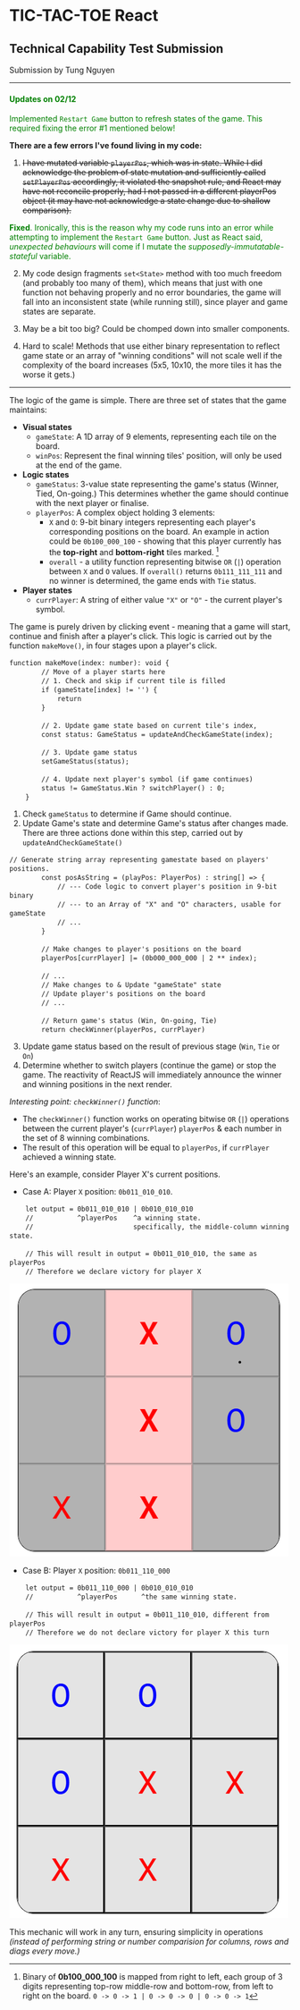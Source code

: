 # TIC-TAC-TOE React
## Technical Capability Test Submission

Submission by Tung Nguyen

---
#### <span style="color: green">Updates on 02/12</span>

<span style="color: green">Implemented `Restart Game` button to refresh states of the game. This required fixing the error #1 mentioned below!</span>

**There are a few errors I've found living in my code:**

1. ~~I have mutated variable `playerPos`, which was in state. While I did acknowledge the problem of state mutation and sufficiently called `setPlayerPos` accordingly, it violated the snapshot rule, and React may have not reconcile properly, had I not passed in a different playerPos object (it may have not acknowledge a state change due to shallow comparison).~~

<span style="color: green">**Fixed**. Ironically, this is the reason why my code runs into an error while attempting to implement the `Restart Game` button. Just as React said, *unexpected behaviours* will come if I mutate the *supposedly-immutatable-stateful* variable.</span>

2. My code design fragments `set<State>` method with too much freedom (and probably too many of them), which means that just with one function not behaving properly and no error boundaries, the game will fall into an inconsistent state (while running still), since player and game states are separate.

3. May be a bit too big? Could be chomped down into smaller components.

4. Hard to scale! Methods that use either binary representation to reflect game state or an array of "winning conditions" will not scale well if the complexity of the board increases (5x5, 10x10, the more tiles it has the worse it gets.)
--- 

The logic of the game is simple. There are three set of states that the game maintains:

- **Visual states**
    - `gameState`: A 1D array of 9 elements, representing each tile on the board.
    - `winPos`: Represent the final winning tiles' position, will only be used at the end of the game.
- **Logic states** 
    - `gameStatus`: 3-value state representing the game's status (Winner, Tied, On-going.) This determines whether the game should continue with the next player or finalise.
    - `playerPos`: A complex object holding 3 elements:
        - `X` and `O`: 9-bit binary integers representing each player's corresponding positions on the board. An example in action could be `0b100_000_100` - showing that this player currently has the **top-right** and **bottom-right** tiles marked. [^1]
        - `overall` - a utility function representing bitwise `OR` (`|`) operation between `X` and `O` values. If `overall()` returns `0b111_111_111` and no winner is determined, the game ends with `Tie` status.
- **Player states** 
    - `currPlayer`: A string of either value `"X"` or `"O"` -  the current player's symbol.

The game is purely driven by clicking event - meaning that a game will start, continue and finish after a player's click. This logic is carried out by the function `makeMove()`, in four stages upon a player's click.

```tsx
function makeMove(index: number): void {
        // Move of a player starts here
        // 1. Check and skip if current tile is filled
        if (gameState[index] != '') {
            return
        }
        
        // 2. Update game state based on current tile's index,  
        const status: GameStatus = updateAndCheckGameState(index);

        // 3. Update game status
        setGameStatus(status);
        
        // 4. Update next player's symbol (if game continues)
        status != GameStatus.Win ? switchPlayer() : 0;
    }
```

1. Check `gameStatus` to determine if Game should continue.
2. Update Game's state and determine Game's status after changes made. There are three actions done within this step, carried out by `updateAndCheckGameState()`

```tsx
// Generate string array representing gamestate based on players' positions.
        const posAsString = (playPos: PlayerPos) : string[] => {
            // --- Code logic to convert player's position in 9-bit binary 
            // --- to an Array of "X" and "O" characters, usable for gameState 
            // ...
        }

        // Make changes to player's positions on the board
        playerPos[currPlayer] |= (0b000_000_000 | 2 ** index);

        // ...
        // Make changes to & Update "gameState" state
        // Update player's positions on the board
        // ...

        // Return game's status (Win, On-going, Tie) 
        return checkWinner(playerPos, currPlayer)
```

3. Update game status based on the result of previous stage (`Win`, `Tie` or `On`)
4. Determine whether to switch players (continue the game) or stop the game. The reactivity of ReactJS will immediately announce the winner and winning positions in the next render.

*Interesting point: `checkWinner()` function*:
- The `checkWinner()` function works on operating bitwise `OR` (`|`) operations between the current player's (`currPlayer`) `playerPos` & each number in the set of 8 winning combinations.
- The result of this operation will be equal to `playerPos`, if `currPlayer` achieved a winning state.

Here's an example, consider Player X's current positions.
- Case A: Player `X` position: `0b011_010_010`.
```tsx
    let output = 0b011_010_010 | 0b010_010_010
    //           ^playerPos    ^a winning state.
    //                         specifically, the middle-column winning state.
    
    // This will result in output = 0b011_010_010, the same as playerPos
    // Therefore we declare victory for player X 
```
![`X` current position 0b011010010, visually represented.](./example/x_winning_state.png "X's current position visually represented.")

- Case B: Player `X` position: `0b011_110_000`
```tsx
    let output = 0b011_110_000 | 0b010_010_010
    //           ^playerPos      ^the same winning state.
    
    // This will result in output = 0b011_110_010, different from playerPos
    // Therefore we do not declare victory for player X this turn 
```
![X's current position visually represented.](./example/x_normal_state.png "X's current position visually represented.")

This mechanic will work in any turn, ensuring simplicity in operations *(instead of performing string or number comparision for columns, rows and diags every move.)*


[^1]: Binary of **0b100_000_100** is mapped from right to left, each group of 3 digits representing top-row middle-row and bottom-row, from left to right on the board. `0 -> 0 -> 1 | 0 -> 0 -> 0 | 0 -> 0 -> 1`

